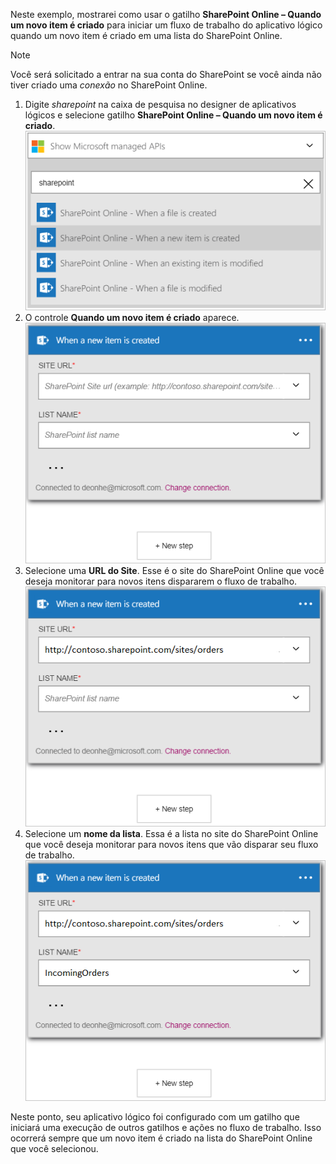 Neste exemplo, mostrarei como usar o gatilho **SharePoint Online – Quando um novo item é criado** para iniciar um fluxo de trabalho do aplicativo lógico quando um novo item é criado em uma lista do SharePoint Online.

> [!NOTE]
> Você será solicitado a entrar na sua conta do SharePoint se você ainda não tiver criado uma *conexão* no SharePoint Online.  
> 
> 

1. Digite *sharepoint* na caixa de pesquisa no designer de aplicativos lógicos e selecione gatilho **SharePoint Online – Quando um novo item é criado**.  
   ![Imagem de gatilho do SharePoint Online](./media/connectors-create-api-sharepointonline/trigger-1.png)  
2. O controle **Quando um novo item é criado** aparece.  
   ![Imagem de gatilho 2 do SharePoint Online](./media/connectors-create-api-sharepointonline/trigger-2.png)  
3. Selecione uma **URL do Site**. Esse é o site do SharePoint Online que você deseja monitorar para novos itens dispararem o fluxo de trabalho.  
   ![Imagem de gatilho 3 do SharePoint Online](./media/connectors-create-api-sharepointonline/trigger-3.png)  
4. Selecione um **nome da lista**. Essa é a lista no site do SharePoint Online que você deseja monitorar para novos itens que vão disparar seu fluxo de trabalho.  
   ![Imagem de gatilho 4 do SharePoint Online](./media/connectors-create-api-sharepointonline/trigger-4.png)  

Neste ponto, seu aplicativo lógico foi configurado com um gatilho que iniciará uma execução de outros gatilhos e ações no fluxo de trabalho. Isso ocorrerá sempre que um novo item é criado na lista do SharePoint Online que você selecionou.  

<!---HONumber=AcomDC_0727_2016-->
